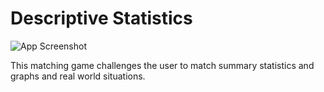 # Descriptive Statistics
![App Screenshot](https://sites.psu.edu/shinyapps/files/2018/11/625726fc22c1d53a1f3644db2c8b08a45d42926c-descriptivestatistics-297tdn8.png)

This matching game challenges the user to match summary statistics and graphs and real world situations.
